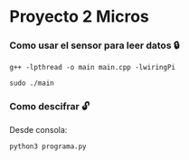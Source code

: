 # Proyecto 2 Micros
### Como usar el sensor para leer datos :lock:
```
g++ -lpthread -o main main.cpp -lwiringPi
```
```
sudo ./main
```
### Como descifrar :unlock:
Desde consola:
```
python3 programa.py
```
